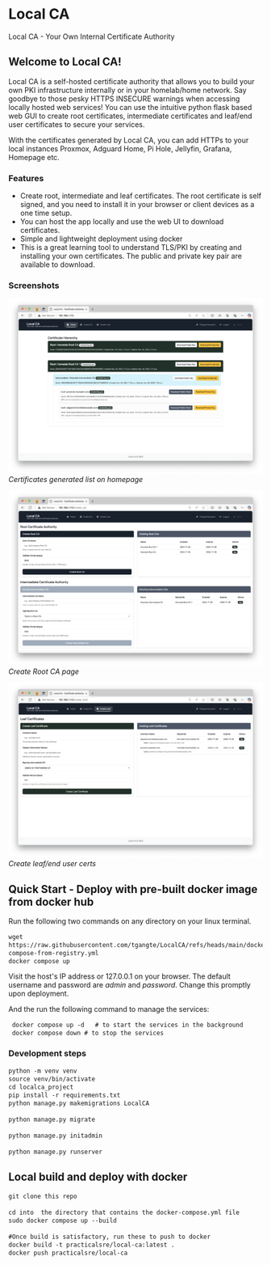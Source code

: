 # Local CA 
Local CA - Your Own Internal Certificate Authority 

## Welcome to Local CA!  

Local CA is a self-hosted certificate authority that allows you to build your own PKI infrastructure internally or in your homelab/home network. Say goodbye to those pesky HTTPS INSECURE  warnings when accessing locally hosted web services! 
You can use the intuitive python flask based web GUI to create root certificates, intermediate certificates and leaf/end user certificates to secure your services. 

With the certificates generated by Local CA, you can add HTTPs to your local instances Proxmox, Adguard Home, Pi Hole, Jellyfin, Grafana, Homepage etc. 

### Features
- Create root, intermediate and leaf certificates. The root certificate is self signed, and you need to install it in your browser or client devices as a one time setup.  
- You can host the app locally and use the web UI to download certificates. 
- Simple and lightweight deployment using docker
- This is a great learning tool to understand TLS/PKI by creating and installing your own certificates. The public and private key pair are available to download. 

### Screenshots 
![Screenshot 1](screenshots/localca-1.1.png)  
*Certificates generated list on homepage*


![Screenshot 1](screenshots/localca-1.2.png)  
*Create Root CA page*


![Screenshot 1](screenshots/localca1.3.png)  
*Create leaf/end user certs*

## Quick Start - Deploy with pre-built docker image from docker hub 

Run the following two commands on any directory on your linux terminal.

```
wget https://raw.githubusercontent.com/tgangte/LocalCA/refs/heads/main/docker-compose-from-registry.yml
docker compose up 
```
Visit the host's IP address or 127.0.0.1 on your browser. The default username and password are _admin_ and _password_. Change this promptly upon deployment. 

And the run the following command to manage the services:

```
 docker compose up -d   # to start the services in the background 
 docker compose down # to stop the services
```

### Development steps
```
python -m venv venv
source venv/bin/activate
cd localca_project
pip install -r requirements.txt
python manage.py makemigrations LocalCA

python manage.py migrate

python manage.py initadmin

python manage.py runserver
```

## Local build and deploy with docker

```
git clone this repo

cd into  the directory that contains the docker-compose.yml file
sudo docker compose up --build

#Once build is satisfactory, run these to push to docker
docker build -t practicalsre/local-ca:latest .
docker push practicalsre/local-ca

```


